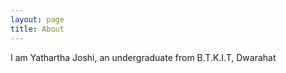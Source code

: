 ```yaml
---
layout: page
title: About
---
```


<p>I am Yathartha Joshi, an undergraduate from B.T.K.I.T, Dwarahat</p>
